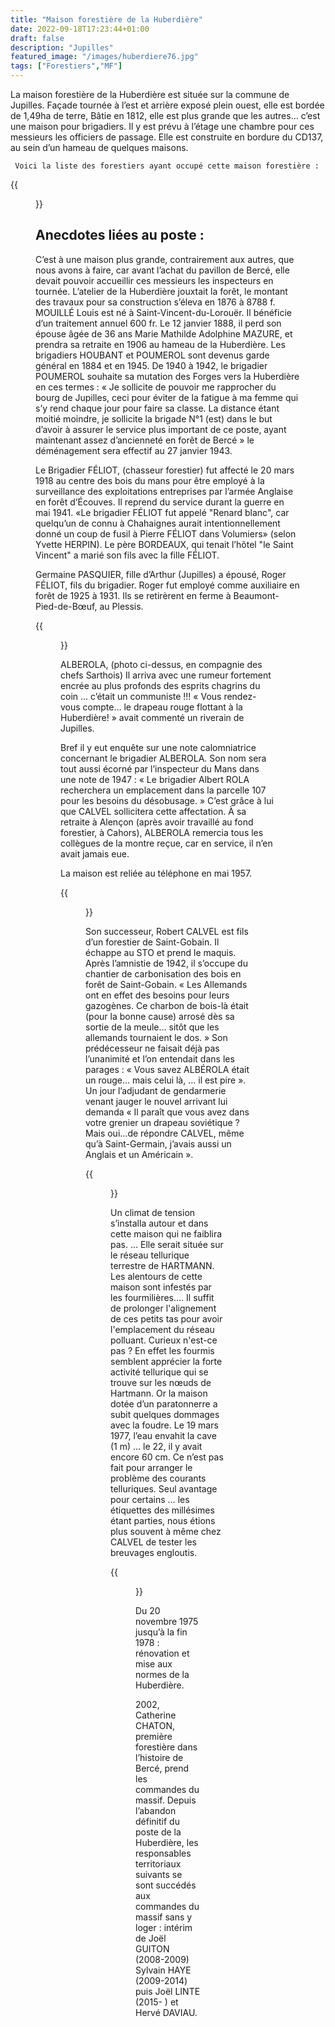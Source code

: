 ```yaml
---
title: "Maison forestière de la Huberdière"
date: 2022-09-18T17:23:44+01:00
draft: false
description: "Jupilles"
featured_image: "/images/huberdiere76.jpg"
tags: ["Forestiers","MF"]
---
```


La maison forestière de la Huberdière est située sur la commune de Jupilles.
Façade tournée à l’est et arrière exposé plein ouest, elle est bordée de 1,49ha de terre,
Bâtie en 1812, elle est plus grande que les autres… c’est une maison pour brigadiers.
Il y est prévu à l’étage une chambre pour ces messieurs les officiers de passage. 
Elle est construite en bordure du CD137, au sein d’un hameau de quelques maisons.

     Voici la liste des forestiers ayant occupé cette maison forestière : 

{{<figure src="/images/articles/huberdiere.jpg" title="Forestiers de la Huberdière">}}

 ## Anecdotes liées au poste :
  
C’est à une maison plus grande, contrairement aux autres, que nous avons à faire, 
  car avant l’achat du pavillon de Bercé, elle devait pouvoir accueillir ces messieurs les inspecteurs en tournée.
L’atelier de la Huberdière jouxtait la forêt, le montant des travaux pour sa construction s’éleva en 1876 à 8788 f. 
MOUILLÉ Louis est né à Saint-Vincent-du-Lorouër. Il bénéficie d’un traitement annuel 600 fr. 
  Le 12 janvier 1888, il perd son épouse âgée de 36 ans Marie Mathilde Adolphine MAZURE, et prendra sa retraite en 1906 au hameau de la Huberdière.
Les brigadiers HOUBANT et POUMEROL sont devenus garde général en 1884 et en 1945. 
De 1940 à 1942, le brigadier POUMEROL souhaite sa mutation des Forges vers la Huberdière en ces termes :
      « Je sollicite de pouvoir me rapprocher du bourg de Jupilles, ceci pour éviter de la fatigue à ma
      femme qui s’y rend chaque jour pour faire sa classe. La distance étant moitié moindre, 
      je sollicite la brigade N°1 (est) dans le but d’avoir à assurer le service plus important de ce poste,
      ayant maintenant assez d’ancienneté en forêt de Bercé » le déménagement sera effectif au 27 janvier 1943.
  
Le Brigadier FÉLIOT, (chasseur forestier) fut affecté le 20 mars 1918 au centre des bois du mans pour être employé
  à la surveillance des exploitations entreprises par l’armée Anglaise en forêt d’Écouves.
  Il reprend du service durant la guerre en mai 1941.
      «Le brigadier FÉLIOT fut appelé "Renard blanc", car quelqu’un de connu à Chahaignes aurait 
      intentionnellement donné un coup de fusil à Pierre FÉLIOT dans Volumiers» (selon Yvette HERPIN).
      Le père BORDEAUX, qui tenait l’hôtel "le Saint Vincent" a marié son fils avec la fille FÉLIOT.
  
Germaine PASQUIER, fille d’Arthur (Jupilles) a épousé, Roger FÉLIOT, 
  fils du brigadier. Roger fut employé comme auxiliaire en forêt de 1925 à 1931. 
  Ils se retirèrent en ferme à Beaumont-Pied-de-Bœuf, au Plessis. 

{{<figure src="/images/articles/1968alberola.jpg" title="Albérola à la Huberdière">}}

ALBEROLA, (photo ci-dessus, en compagnie des chefs Sarthois) 
     Il arriva avec une rumeur fortement encrée 
     au plus profonds des esprits chagrins du coin ...
     c’était un communiste !!!
     « Vous rendez-vous compte...
     le drapeau rouge flottant à la Huberdière! » 
     avait commenté un riverain de Jupilles.
  
  Bref il y eut enquête sur une note calomniatrice concernant le brigadier ALBEROLA. 
  Son nom sera tout aussi écorné par l’inspecteur du Mans dans une note de 1947 : 
« Le brigadier Albert ROLA recherchera un emplacement dans la parcelle 107 pour les besoins du désobusage. » 
  C’est grâce à lui que CALVEL sollicitera cette affectation. À sa retraite à Alençon 
  (après avoir travaillé au fond forestier, à Cahors), ALBEROLA remercia tous les collègues de la montre reçue, 
  car en service, il n’en avait jamais eue.
  
  La maison est reliée au téléphone en mai 1957.
  
{{<figure src="/images/articles/huberdiere1.jpg" title="La maison forestière de la Huberdière">}}
  
Son successeur, Robert CALVEL est fils d’un forestier de Saint-Gobain. 
   Il échappe au STO et prend le maquis. Après l’amnistie de 1942, 
   il s’occupe du chantier de carbonisation des bois en forêt de Saint-Gobain. 
   « Les Allemands ont en effet des besoins pour leurs gazogènes.
   Ce charbon de bois-là était (pour la bonne cause) arrosé dès sa sortie de la meule...
   sitôt que les allemands tournaient le dos. » Son prédécesseur ne faisait déjà pas 
   l’unanimité et l’on entendait dans les parages : « Vous savez ALBÉROLA était un rouge...
   mais celui là, ... il est pire ». 
   Un jour l’adjudant de gendarmerie venant jauger le nouvel arrivant lui demanda
   « Il paraît que vous avez dans votre grenier un drapeau soviétique ? 
   Mais oui...de répondre CALVEL, même qu’à Saint-Germain, j’avais aussi un Anglais et un Américain ».
  
{{<figure src="/images/articles/huberdiere-helico.jpg" title="Hameau de la Huberdière">}}

Un climat de tension s’installa autour et dans cette maison qui ne faiblira pas. ...
     Elle serait située sur le réseau tellurique terrestre de HARTMANN. 
     Les alentours de cette maison sont infestés par les fourmilières…. 
     Il suffit de prolonger l'alignement de ces petits tas pour avoir 
     l'emplacement du réseau polluant. Curieux n'est-ce pas ? 
     En effet les fourmis semblent apprécier la forte activité tellurique
     qui se trouve sur les nœuds de Hartmann.
     Or la maison dotée d’un paratonnerre a subit quelques dommages avec la foudre.
     Le 19 mars 1977, l’eau envahit la cave (1 m) … le 22, il y avait encore 60 cm.
     Ce n’est pas fait pour arranger le problème des courants telluriques. 
     Seul avantage pour certains … les étiquettes des millésimes étant parties, 
     nous étions plus souvent à même chez CALVEL de tester les breuvages engloutis. 
  
  {{<figure src="/images/articles/calvel.jpg" title="Calvel en martelage">}}
  
Du 20 novembre 1975 jusqu’à la fin 1978 : rénovation et mise aux normes de la Huberdière. 
  
2002, Catherine CHATON, première forestière dans l’histoire de Bercé,
  prend les commandes du massif. Depuis l’abandon définitif du poste de la Huberdière, 
  les responsables territoriaux suivants se sont succédés aux commandes du massif sans y loger :
  intérim de Joël GUITON (2008-2009) Sylvain HAYE (2009-2014) puis Joël LINTE (2015- ) et Hervé DAVIAU.
